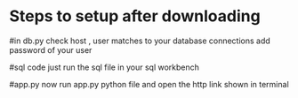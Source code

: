 # Steps to setup after downloading

#in db.py 
check host , user matches to your database connections
add password of your user 

#sql code 
just run the sql file in your sql workbench

#app.py
now run app.py python file and open the http link shown in terminal 
